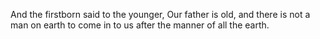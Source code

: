 And the firstborn said to the younger, Our father is old, and there is not a man on earth to come in to us after the manner of all the earth.
